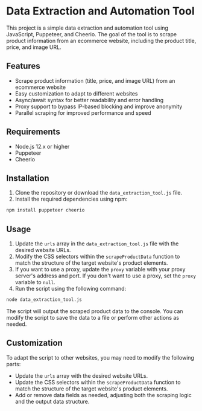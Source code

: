 # Data Extraction and Automation Tool

This project is a simple data extraction and automation tool using JavaScript, Puppeteer, and Cheerio. The goal of the tool is to scrape product information from an ecommerce website, including the product title, price, and image URL.

## Features

- Scrape product information (title, price, and image URL) from an ecommerce website
- Easy customization to adapt to different websites
- Async/await syntax for better readability and error handling
- Proxy support to bypass IP-based blocking and improve anonymity
- Parallel scraping for improved performance and speed

## Requirements

- Node.js 12.x or higher
- Puppeteer
- Cheerio

## Installation

1. Clone the repository or download the `data_extraction_tool.js` file.
2. Install the required dependencies using npm:

```bash
npm install puppeteer cheerio
```

## Usage

1. Update the `urls` array in the `data_extraction_tool.js` file with the desired website URLs.
2. Modify the CSS selectors within the `scrapeProductData` function to match the structure of the target website's product elements.
3. If you want to use a proxy, update the `proxy` variable with your proxy server's address and port. If you don't want to use a proxy, set the `proxy` variable to `null`.
4. Run the script using the following command:

```bash
node data_extraction_tool.js
```

The script will output the scraped product data to the console. You can modify the script to save the data to a file or perform other actions as needed.

## Customization

To adapt the script to other websites, you may need to modify the following parts:

- Update the `urls` array with the desired website URLs.
- Update the CSS selectors within the `scrapeProductData` function to match the structure of the target website's product elements.
- Add or remove data fields as needed, adjusting both the scraping logic and the output data structure.

